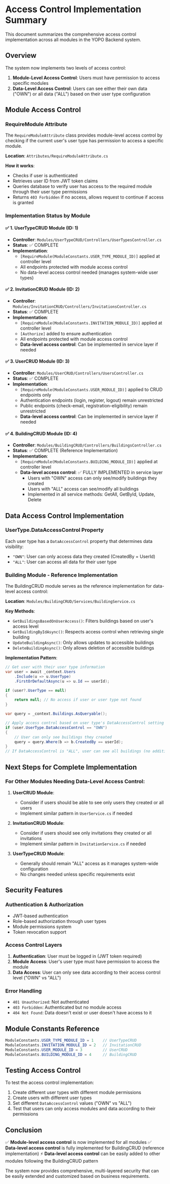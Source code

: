 # Access Control Implementation Summary

This document summarizes the comprehensive access control implementation across all modules in the YOPO Backend system.

## Overview

The system now implements two levels of access control:

1. **Module-Level Access Control**: Users must have permission to access specific modules
2. **Data-Level Access Control**: Users can see either their own data ("OWN") or all data ("ALL") based on their user type configuration

## Module Access Control

### RequireModule Attribute
The `RequireModuleAttribute` class provides module-level access control by checking if the current user's user type has permission to access a specific module.

**Location**: `Attributes/RequireModuleAttribute.cs`

**How it works**:
- Checks if user is authenticated
- Retrieves user ID from JWT token claims
- Queries database to verify user has access to the required module through their user type permissions
- Returns `403 Forbidden` if no access, allows request to continue if access is granted

### Implementation Status by Module

#### ✅ 1. UserTypeCRUD Module (ID: 1)
- **Controller**: `Modules/UserTypeCRUD/Controllers/UserTypesController.cs`
- **Status**: ✅ COMPLETE
- **Implementation**: 
  - `[RequireModule(ModuleConstants.USER_TYPE_MODULE_ID)]` applied at controller level
  - All endpoints protected with module access control
  - No data-level access control needed (manages system-wide user types)

#### ✅ 2. InvitationCRUD Module (ID: 2) 
- **Controller**: `Modules/InvitationCRUD/Controllers/InvitationsController.cs`
- **Status**: ✅ COMPLETE
- **Implementation**:
  - `[RequireModule(ModuleConstants.INVITATION_MODULE_ID)]` applied at controller level
  - `[Authorize]` added to ensure authentication
  - All endpoints protected with module access control
  - **Data-level access control**: Can be implemented in service layer if needed

#### ✅ 3. UserCRUD Module (ID: 3)
- **Controller**: `Modules/UserCRUD/Controllers/UsersController.cs` 
- **Status**: ✅ COMPLETE
- **Implementation**:
  - `[RequireModule(ModuleConstants.USER_MODULE_ID)]` applied to CRUD endpoints only
  - Authentication endpoints (login, register, logout) remain unrestricted
  - Public endpoints (check-email, registration-eligibility) remain unrestricted  
  - **Data-level access control**: Can be implemented in service layer if needed

#### ✅ 4. BuildingCRUD Module (ID: 4)
- **Controller**: `Modules/BuildingCRUD/Controllers/BuildingsController.cs`
- **Status**: ✅ COMPLETE (Reference Implementation)
- **Implementation**:
  - `[RequireModule(ModuleConstants.BUILDING_MODULE_ID)]` applied at controller level
  - **Data-level access control**: ✅ FULLY IMPLEMENTED in service layer
    - Users with "OWN" access can only see/modify buildings they created
    - Users with "ALL" access can see/modify all buildings
    - Implemented in all service methods: GetAll, GetById, Update, Delete

## Data Access Control Implementation

### UserType.DataAccessControl Property
Each user type has a `DataAccessControl` property that determines data visibility:
- `"OWN"`: User can only access data they created (CreatedBy = UserId)
- `"ALL"`: User can access all data for their user type

### Building Module - Reference Implementation
The BuildingCRUD module serves as the reference implementation for data-level access control:

**Location**: `Modules/BuildingCRUD/Services/BuildingService.cs`

**Key Methods**:
- `GetBuildingsBasedOnUserAccess()`: Filters buildings based on user's access level
- `GetBuildingByIdAsync()`: Respects access control when retrieving single building
- `UpdateBuildingAsync()`: Only allows updates to accessible buildings
- `DeleteBuildingAsync()`: Only allows deletion of accessible buildings

**Implementation Pattern**:
```csharp
// Get user with their user type information
var user = await _context.Users
    .Include(u => u.UserType)
    .FirstOrDefaultAsync(u => u.Id == userId);

if (user?.UserType == null)
{
    return null; // No access if user or user type not found
}

var query = _context.Buildings.AsQueryable();

// Apply access control based on user type's DataAccessControl setting
if (user.UserType.DataAccessControl == "OWN")
{
    // User can only see buildings they created
    query = query.Where(b => b.CreatedBy == userId);
}
// If DataAccessControl is "ALL", user can see all buildings (no additional filtering needed)
```

## Next Steps for Complete Implementation

### For Other Modules Needing Data-Level Access Control:

1. **UserCRUD Module**: 
   - Consider if users should be able to see only users they created or all users
   - Implement similar pattern in `UserService.cs` if needed

2. **InvitationCRUD Module**:
   - Consider if users should see only invitations they created or all invitations  
   - Implement similar pattern in `InvitationService.cs` if needed

3. **UserTypeCRUD Module**:
   - Generally should remain "ALL" access as it manages system-wide configuration
   - No changes needed unless specific requirements exist

## Security Features

### Authentication & Authorization
- JWT-based authentication
- Role-based authorization through user types
- Module permissions system
- Token revocation support

### Access Control Layers
1. **Authentication**: User must be logged in (JWT token required)
2. **Module Access**: User's user type must have permission to access the module
3. **Data Access**: User can only see data according to their access control level ("OWN" vs "ALL")

### Error Handling
- `401 Unauthorized`: Not authenticated
- `403 Forbidden`: Authenticated but no module access
- `404 Not Found`: Data doesn't exist or user doesn't have access to it

## Module Constants Reference

```csharp
ModuleConstants.USER_TYPE_MODULE_ID = 1    // UserTypeCRUD
ModuleConstants.INVITATION_MODULE_ID = 2   // InvitationCRUD  
ModuleConstants.USER_MODULE_ID = 3         // UserCRUD
ModuleConstants.BUILDING_MODULE_ID = 4     // BuildingCRUD
```

## Testing Access Control

To test the access control implementation:

1. Create different user types with different module permissions
2. Create users with different user types  
3. Set different `DataAccessControl` values ("OWN" vs "ALL")
4. Test that users can only access modules and data according to their permissions

## Conclusion

✅ **Module-level access control** is now implemented for all modules
✅ **Data-level access control** is fully implemented for BuildingCRUD (reference implementation)
⚡ **Data-level access control** can be easily added to other modules following the BuildingCRUD pattern

The system now provides comprehensive, multi-layered security that can be easily extended and customized based on business requirements.
